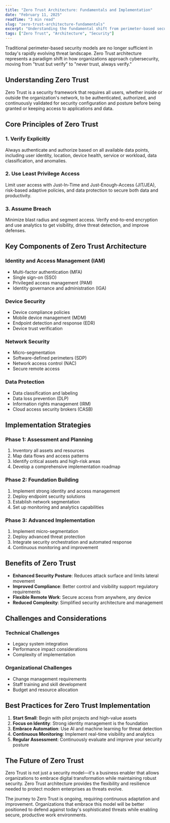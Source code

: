 ```yaml
---
title: "Zero Trust Architecture: Fundamentals and Implementation"
date: "February 11, 2025"
readTime: "3 min read"
slug: "zero-trust-architecture-fundamentals"
excerpt: "Understanding the fundamental shift from perimeter-based security to Zero Trust architecture."
tags: ["Zero Trust", "Architecture", "Security"]
---
```


Traditional perimeter-based security models are no longer sufficient in today's rapidly evolving threat landscape. Zero Trust architecture represents a paradigm shift in how organizations approach cybersecurity, moving from "trust but verify" to "never trust, always verify."

## Understanding Zero Trust

Zero Trust is a security framework that requires all users, whether inside or outside the organization's network, to be authenticated, authorized, and continuously validated for security configuration and posture before being granted or keeping access to applications and data.

## Core Principles of Zero Trust

### 1\. Verify Explicitly

Always authenticate and authorize based on all available data points, including user identity, location, device health, service or workload, data classification, and anomalies.

### 2\. Use Least Privilege Access

Limit user access with Just-In-Time and Just-Enough-Access (JIT/JEA), risk-based adaptive policies, and data protection to secure both data and productivity.

### 3\. Assume Breach

Minimize blast radius and segment access. Verify end-to-end encryption and use analytics to get visibility, drive threat detection, and improve defenses.

## Key Components of Zero Trust Architecture

### Identity and Access Management (IAM)

- Multi-factor authentication (MFA)
- Single sign-on (SSO)
- Privileged access management (PAM)
- Identity governance and administration (IGA)

### Device Security

- Device compliance policies
- Mobile device management (MDM)
- Endpoint detection and response (EDR)
- Device trust verification

### Network Security

- Micro-segmentation
- Software-defined perimeters (SDP)
- Network access control (NAC)
- Secure remote access

### Data Protection

- Data classification and labeling
- Data loss prevention (DLP)
- Information rights management (IRM)
- Cloud access security brokers (CASB)

## Implementation Strategies

### Phase 1: Assessment and Planning

1. Inventory all assets and resources
2. Map data flows and access patterns
3. Identify critical assets and high-risk areas
4. Develop a comprehensive implementation roadmap

### Phase 2: Foundation Building

1. Implement strong identity and access management
2. Deploy endpoint security solutions
3. Establish network segmentation
4. Set up monitoring and analytics capabilities

### Phase 3: Advanced Implementation

1. Implement micro-segmentation
2. Deploy advanced threat protection
3. Integrate security orchestration and automated response
4. Continuous monitoring and improvement

## Benefits of Zero Trust

- **Enhanced Security Posture**: Reduces attack surface and limits lateral movement
- **Improved Compliance**: Better control and visibility support regulatory requirements
- **Flexible Remote Work**: Secure access from anywhere, any device
- **Reduced Complexity**: Simplified security architecture and management

## Challenges and Considerations

### Technical Challenges

- Legacy system integration
- Performance impact considerations
- Complexity of implementation

### Organizational Challenges

- Change management requirements
- Staff training and skill development
- Budget and resource allocation

## Best Practices for Zero Trust Implementation

1. **Start Small**: Begin with pilot projects and high-value assets
2. **Focus on Identity**: Strong identity management is the foundation
3. **Embrace Automation**: Use AI and machine learning for threat detection
4. **Continuous Monitoring**: Implement real-time visibility and analytics
5. **Regular Assessment**: Continuously evaluate and improve your security posture

## The Future of Zero Trust

Zero Trust is not just a security model—it's a business enabler that allows organizations to embrace digital transformation while maintaining robust security. Zero Trust architecture provides the flexibility and resilience needed to protect modern enterprises as threats evolve.

The journey to Zero Trust is ongoing, requiring continuous adaptation and improvement. Organizations that embrace this model will be better positioned to defend against today's sophisticated threats while enabling secure, productive work environments.